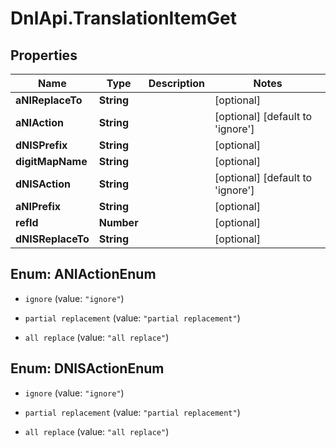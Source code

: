 # DnlApi.TranslationItemGet

## Properties
Name | Type | Description | Notes
------------ | ------------- | ------------- | -------------
**aNIReplaceTo** | **String** |  | [optional] 
**aNIAction** | **String** |  | [optional] [default to &#39;ignore&#39;]
**dNISPrefix** | **String** |  | [optional] 
**digitMapName** | **String** |  | [optional] 
**dNISAction** | **String** |  | [optional] [default to &#39;ignore&#39;]
**aNIPrefix** | **String** |  | [optional] 
**refId** | **Number** |  | [optional] 
**dNISReplaceTo** | **String** |  | [optional] 


<a name="ANIActionEnum"></a>
## Enum: ANIActionEnum


* `ignore` (value: `"ignore"`)

* `partial replacement` (value: `"partial replacement"`)

* `all replace` (value: `"all replace"`)




<a name="DNISActionEnum"></a>
## Enum: DNISActionEnum


* `ignore` (value: `"ignore"`)

* `partial replacement` (value: `"partial replacement"`)

* `all replace` (value: `"all replace"`)




